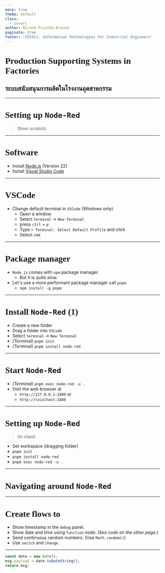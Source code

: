 ```yaml
---
marp: true
theme: default
class:
  - invert
author: Nirand Pisutha-Arnond
paginate: true
footer: "255411: Information Technologies for Industrial Engineers"
---
```


<style>
@import url('https://fonts.googleapis.com/css2?family=Prompt:ital,wght@0,100;0,300;0,400;0,700;1,100;1,300;1,400;1,700&display=swap');

    :root {
    font-family: Prompt;
    --hl-color: #D57E7E;
}
h1 {
  font-family: Prompt
}
</style>

# Production Supporting Systems in Factories

## ระบบสนับสนุนการผลิตในโรงงานอุตสาหกรรม

---

# Setting up `Node-Red`

> (from scratch)

---

# Software

- Install [Node.js](https://nodejs.org/en/) (Version 22)
- Install [Visual Studio Code](https://code.visualstudio.com/)

---

# VSCode

- Change default terminal in `VSCode` (Windows only)
  - Open a window
  - Select `terminal` -> `New Terminal`
  - press `ctrl` + `p`
  - Type `> Terminal: Select Default Profile` and click
  - Select `cmd`

---

# Package manager

- `Node.js` comes with `npm` package manager.
  - But it is quite slow.
- Let's use a more performant package manager call `pnpm`.
  - `npm install -g pnpm`

---

# Install `Node-Red` (1)

- Create a new folder
- Drag a folder into `VSCode`
- Select `terminal` -> `New Terminal`
- _(Terminal)_ `pnpm init`
- _(Terminal)_ `pnpm install node-red`

---

# Start `Node-Red`

- _(Terminal)_ `pnpm exec node-red -u .`
- Visit the web browser at
  - `http://127.0.0.1:1880` or
  - `http://localhost:1880`

---

# Setting up `Node-Red`

> (in class)

- Set workspace (dragging folder)
- `pnpm init`
- `pnpm install node-red`
- `pnpm exec node-red -u .`

---

# Navigating around `Node-Red`

---

# Create flows to

- Show timestamp in the `debug` panel.
- Show date and time using `function` node. _(See code on the other page.)_
- Send continuous random numbers. (Use `Math.random()`)
- Use `switch` and `change`.

---

```javascript
const date = new Date();
msg.payload = date.toDateString();
return msg;
```

